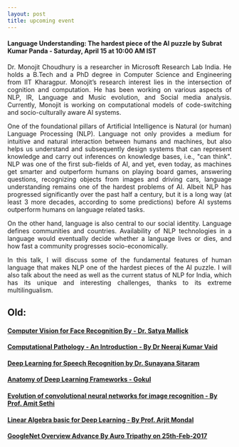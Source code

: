 ```yaml
---
layout: post
title: upcoming event
---
```


#### Language Understanding: The hardest piece of the AI puzzle by Subrat Kumar Panda - Saturday, April 15 at 10:00 AM IST


<p style="text-align: justify;">Dr. Monojit Choudhury is a researcher in Microsoft Research Lab India. He holds a B.Tech and a PhD degree in Computer Science and Engineering from IIT Kharagpur. Monojit’s research interest lies in the intersection of cognition and computation. He has been working on various aspects of NLP, IR, Language and Music evolution, and Social media analysis. Currently, Monojit is working on computational models of code-switching and socio-culturally aware AI systems.
</p>
<p style="text-align: justify;">One of the foundational pillars of Artificial Intelligence is Natural (or human) Language Processing (NLP). Language not only provides a medium for intuitive and natural interaction between humans and machines, but also helps us understand and subsequently design systems that can represent knowledge and carry out inferences on knowledge bases, i.e., "can think". NLP was one of the first sub-fields of AI, and yet, even today, as machines get smarter and outperform humans on playing board games, answering questions, recognizing objects from images and driving cars, language understanding remains one of the hardest problems of AI. Albeit NLP has progressed significantly over the past half a century, but it is a long way (at least 3 more decades, according to some predictions) before AI systems outperform humans on language related tasks.
</p>
<p style="text-align: justify;">On the other hand, language is also central to our social identity. Language defines communities and countries. Availability of NLP technologies in a language would eventually decide whether a language lives or dies, and how fast a community progresses socio-economically.</p>
<p style="text-align: justify;">In this talk, I will discuss some of the fundamental features of human language that makes NLP one of the hardest pieces of the AI puzzle. I will also talk about the need as well as the current status of NLP for India, which has its unique and interesting challenges, thanks to its extreme multilingualism.</p>

## Old:

#### [Computer Vision for Face Recognition By - Dr. Satya Mallick ](http://idli.group/session/2017-04-08-CVML/)

#### [Computational Pathology - An Introduction - By Dr Neeraj Kumar Vaid](http://idli.group/session/2017-04-01-Computational/)

#### [Deep Learning for Speech Recognition by Dr. Sunayana Sitaram]( http://idli.group/session/2017-03-25-dl-avr/ )

#### [Anatomy of Deep Learning Frameworks - Gokul](http://idli.group/session/2017-03-18-Anatomy-of-DL/)

#### [Evolution of convolutional neural networks for image recognition - By Prof. Amit Sethi](http://idli.group/session/2017-03-11-Evolution-of-NL/)

#### [Linear Algebra basic for Deep Learning - By Prof. Arjit Mondal](http://idli.group/session/2017-03-04-Overview-of-linear-algebra/)

#### [GoogleNet Overview Advance By Auro Tripathy on 25th-Feb-2017](https://indiadeeplearninginitiative-idli.github.io/session/2017-02-25-GoogleNet-Overview/)
